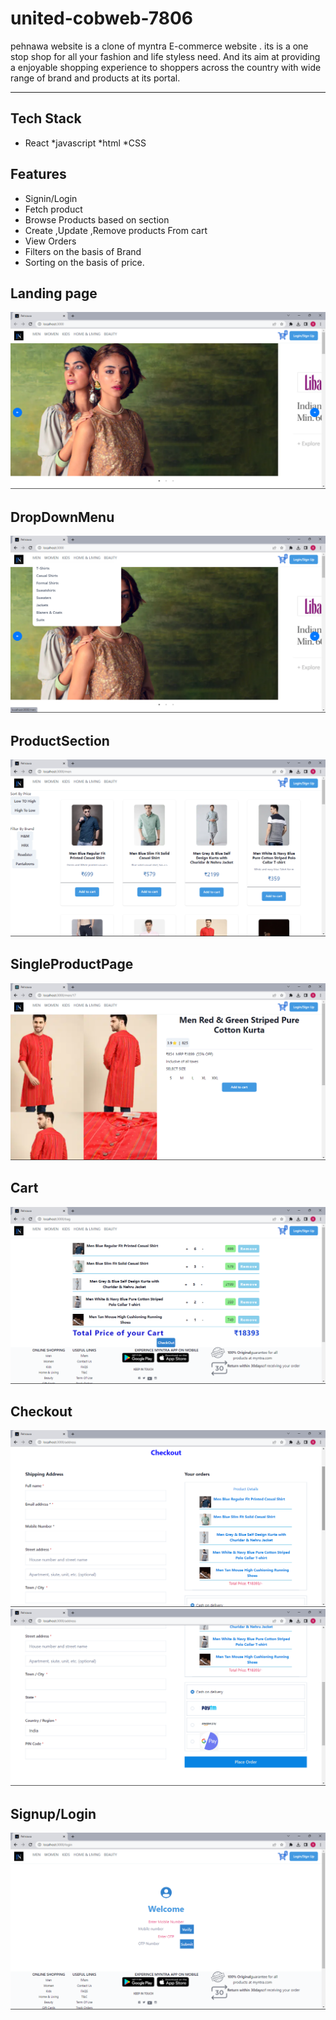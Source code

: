 # united-cobweb-7806

pehnawa website is a clone of myntra E-commerce website .
its is a one stop shop for all your fashion and life styless need. And its aim at providing a enjoyable shopping experience to shoppers across the country with wide range of brand and products at its portal.

***
## Tech Stack
* React
*javascript 
*html
*CSS

## Features
* Signin/Login 
* Fetch product
* Browse Products based on section
* Create ,Update ,Remove products From cart
* View Orders
* Filters on the basis of Brand
* Sorting on the basis of price.

## Landing page
![homePage](/images/home.png)
## DropDownMenu
![DropDownMenu](/images/Dropdownmenu.png)
## ProductSection
![ProductSection](/images/productsection.png)
## SingleProductPage
![SingleProductPage](/images/singlepage.png)
## Cart
![cart](/images/cart.png)
## Checkout
![checkout](/images/checkout.png)
![checkout](/images/checkout-2.png)
## Signup/Login
![Signup/Login](/images/signin.png)
